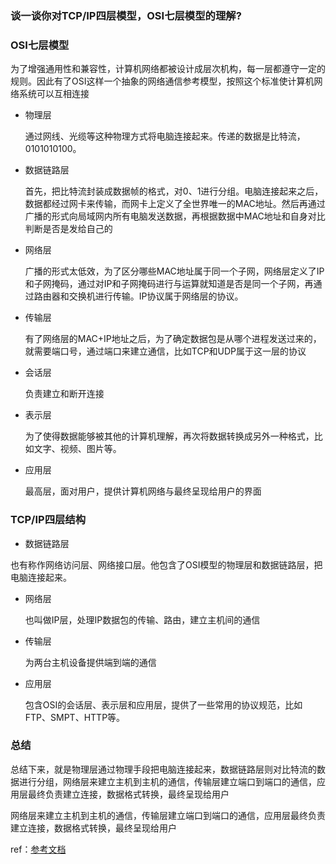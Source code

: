 ### 谈一谈你对TCP/IP四层模型，OSI七层模型的理解?

### **OSI**七层模型

为了增强通⽤性和兼容性，计算机⽹络都被设计成层次机构，每⼀层都遵守⼀定的规则。因此有了OSI这样⼀个抽象的⽹络通信参考模型，按照这个标准使计算机⽹络系统可以互相连接

- 物理层

  通过⽹线、光缆等这种物理⽅式将电脑连接起来。传递的数据是⽐特流，0101010100。

- 数据链路层

  首先，把⽐特流封装成数据帧的格式，对0、1进⾏分组。电脑连接起来之后，数据都经过网卡来传输，⽽网卡上定义了全世界唯⼀的MAC地址。然后再通过⼴播的形式向局域⽹内所有电脑发送数据，再根据数据中MAC地址和自身对⽐判断是否是发给⾃⼰的

- ⽹络层

  ⼴播的形式太低效，为了区分哪些MAC地址属于同⼀个⼦网，网络层定义了IP和子网掩码，通过对IP和⼦网掩码进⾏与运算就知道是否是同⼀个⼦网，再通过路由器和交换机进⾏传输。IP协议属于⽹络层的协议。

- 传输层

  有了⽹络层的MAC+IP地址之后，为了确定数据包是从哪个进程发送过来的，就需要端⼝号，通过端⼝来建⽴通信，⽐如TCP和UDP属于这⼀层的协议

- 会话层

  负责建⽴和断开连接

- 表示层

  为了使得数据能够被其他的计算机理解，再次将数据转换成另外⼀种格式，⽐如⽂字、视频、图⽚等。

- 应⽤层

  最⾼层，⾯对⽤户，提供计算机⽹络与最终呈现给⽤户的界⾯

### TCP/IP四层结构

-  数据链路层

  也有称作⽹络访问层、⽹络接⼝层。他包含了OSI模型的物理层和数据链路层，把电脑连接起来。

- ⽹络层

  也叫做IP层，处理IP数据包的传输、路由，建⽴主机间的通信

- 传输层

  为两台主机设备提供端到端的通信

- 应⽤层

  包含OSI的会话层、表示层和应⽤层，提供了⼀些常⽤的协议规范，⽐如FTP、SMPT、HTTP等。

### 总结

总结下来，就是物理层通过物理⼿段把电脑连接起来，数据链路层则对⽐特流的数据进⾏分组，⽹络层来建⽴主机到主机的通信，传输层建⽴端⼝到端⼝的通信，应⽤层最终负责建⽴连接，数据格式转换，最终呈现给⽤户

⽹络层来建⽴主机到主机的通信，传输层建⽴端⼝到端⼝的通信，应⽤层最终负责建⽴连接，数据格式转换，最终呈现给⽤户

ref：[参考文档](https://codeantenna.com/a/3p4RuwLKfe)